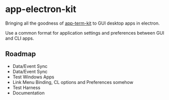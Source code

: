 app-electron-kit
================
Bringing all the goodness of [app-term-kit](https://www.npmjs.com/package/app-term-kit) to GUI desktop apps in electron.

Use a common format for application settings and preferences between GUI and CLI apps.

Roadmap
-------
- Data/Event Sync
- Data/Event Sync
- Test Windows Apps
- Link Menu Binding, CL options and Preferences somehow
- Test Harness
- Documentation
